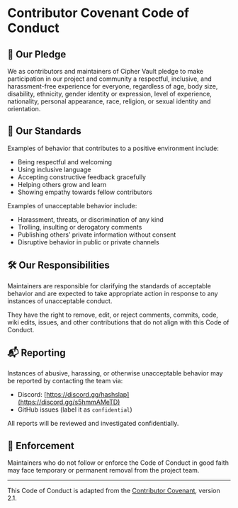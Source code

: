 # Contributor Covenant Code of Conduct

## 🌟 Our Pledge

We as contributors and maintainers of Cipher Vault pledge to make participation in our project and community a respectful, inclusive, and harassment-free experience for everyone, regardless of age, body size, disability, ethnicity, gender identity or expression, level of experience, nationality, personal appearance, race, religion, or sexual identity and orientation.

## 🤝 Our Standards

Examples of behavior that contributes to a positive environment include:

- Being respectful and welcoming
- Using inclusive language
- Accepting constructive feedback gracefully
- Helping others grow and learn
- Showing empathy towards fellow contributors

Examples of unacceptable behavior include:

- Harassment, threats, or discrimination of any kind
- Trolling, insulting or derogatory comments
- Publishing others’ private information without consent
- Disruptive behavior in public or private channels

## 🛠 Our Responsibilities

Maintainers are responsible for clarifying the standards of acceptable behavior and are expected to take appropriate action in response to any instances of unacceptable conduct.

They have the right to remove, edit, or reject comments, commits, code, wiki edits, issues, and other contributions that do not align with this Code of Conduct.

## 📬 Reporting

Instances of abusive, harassing, or otherwise unacceptable behavior may be reported by contacting the team via:

- Discord: [https://discord.gg/hashslap](https://discord.gg/s5hmmAMeTD)
- GitHub issues (label it as `confidential`)

All reports will be reviewed and investigated confidentially.

## 📝 Enforcement

Maintainers who do not follow or enforce the Code of Conduct in good faith may face temporary or permanent removal from the project team.

---

This Code of Conduct is adapted from the [Contributor Covenant](https://www.contributor-covenant.org), version 2.1.
